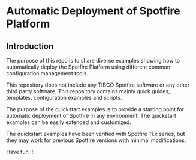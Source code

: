 # Automatic Deployment of Spotfire Platform

## Introduction

The purpose of this repo is to share diverse examples showing how to automatically deploy the Spotfire Platform using different   common configuration management tools.

This repository does not include any TIBCO Spotfire software or any other third party software. This repository contains mainly quick guides, templates, configuration examples and scripts. 

The purpose of the quickstart examples is to provide a starting point for automatic deployment of Spotfire in any environment. The quickstart examples can be easily extended and customized.

The quickstart examples have been verified with Spotfire 11.x series, but they may work for previous Spotfire versions with minimal modifications.

Have fun !!!
